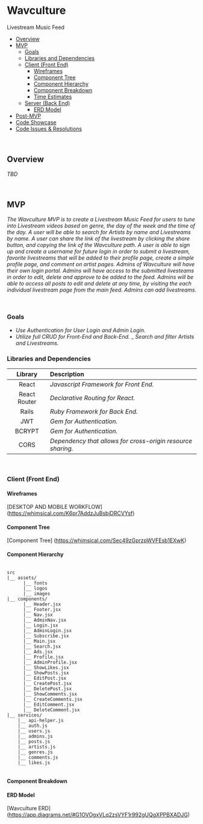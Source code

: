 # Wavculture
Livestream Music Feed


- [Overview](#overview)
- [MVP](#mvp)
  - [Goals](#goals)
  - [Libraries and Dependencies](#libraries-and-dependencies)
  - [Client (Front End)](#client-front-end)
    - [Wireframes](#wireframes)
    - [Component Tree](#component-tree)
    - [Component Hierarchy](#component-hierarchy)
    - [Component Breakdown](#component-breakdown)
    - [Time Estimates](#time-estimates)
  - [Server (Back End)](#server-back-end)
    - [ERD Model](#erd-model)
- [Post-MVP](#post-mvp)
- [Code Showcase](#code-showcase)
- [Code Issues & Resolutions](#code-issues--resolutions)

<br>

## Overview

_TBD_

<br>

## MVP

_The Wavculture MVP is to create a Livestream Music Feed for users to tune into Livestream videos based on genre, the day of the week and the time of the day. A user will be able to search for Artists by name and Livestreams by name. A user can share the link of the livestream by clicking the share button, and copying the link of the Wavculture path. A user is able to sign up and create a username for future login in order to submit a livestream, favorite livestreams that will be added to their profile page, create a simple profile page, and comment on artist pages. Admins of Wavculture will have their own login portal. Admins will have access to the submitted livesteams in order to edit, delete and approve to be added to the feed. Admins will be able to access all posts to edit and delete at any time, by visiting the each individual livestream page from the main feed. Admins can add livestreams._

<br>

### Goals

- _Use Authentication for User Login and Admin Login._
- _Utilize full CRUD for Front-End and Back-End._
_ _Search and filter Artists and Livestreams._

### Libraries and Dependencies

|     Library      | Description                                |
| :--------------: | :----------------------------------------- |
|      React       | _Javascript Framework for Front End._ |
|   React Router   | _Declarative Routing for React._ |
|      Rails       | _Ruby Framework for Back End._ |
|      JWT         | _Gem for Authentication._ |
|      BCRYPT      | _Gem for Authentication._ |
|      CORS        | _Dependency that allows for cross-origin resource sharing._ |

<br>

### Client (Front End)

#### Wireframes

[DESKTOP AND MOBILE WORKFLOW] (https://whimsical.com/K6pr7AddzJuBsbjDRCVYsf)

#### Component Tree

[Component Tree] (https://whimsical.com/Sec49zGprzpWVFEsb1EXwK)


#### Component Hierarchy

``` structure

src
|__ assets/
      |__ fonts
      |__ logos
      |__ images
|__ components/
      |__ Header.jsx
      |__ Footer.jsx
      |__ Nav.jsx
      |__ AdminNav.jsx
      |__ Login.jsx
      |__ AdminLogin.jsx
      |__ Subscribe.jsx
      |__ Main.jsx
      |__ Search.jsx
      |__ Ads.jsx
      |__ Profile.jsx
      |__ AdminProfile.jsx
      |__ ShowLikes.jsx
      |__ ShowPosts.jsx
      |__ EditPost.jsx
      |__ CreatePost.jsx
      |__ DeletePost.jsx
      |__ ShowComments.jsx
      |__ CreateComments.jsx
      |__ EditComment.jsx
      |__ DeleteComment.jsx
|__ services/
    |__ api-helper.js
    |__ auth.js
    |__ users.js
    |__ admins.js
    |__ posts.js
    |__ artists.js
    |__ genres.js
    |__ comments.js
    |__ likes.js
  

```

#### Component Breakdown


#### ERD Model

[Wavculture ERD] (https://app.diagrams.net/#G1OVOgxVLq2zsVYF1r992gUQgXPPBXADJG)



